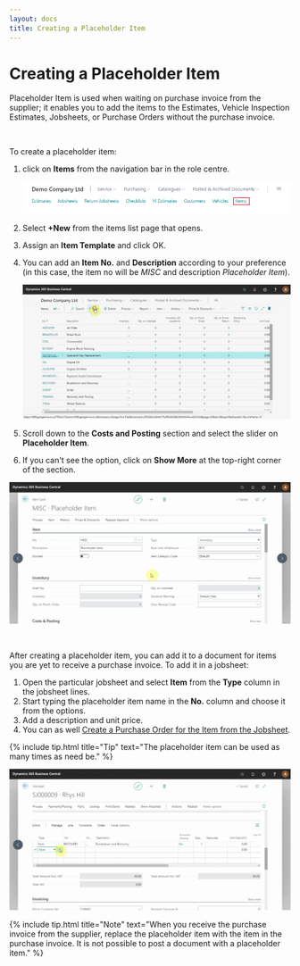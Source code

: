 ```yaml
---
layout: docs
title: Creating a Placeholder Item
---
```


# Creating a Placeholder Item

Placeholder Item is used when waiting on purchase invoice from the supplier; it enables you to add the items to the Estimates, Vehicle Inspection Estimates, Jobsheets, or Purchase Orders without the purchase invoice.

<br>

To create a placeholder item:
1. click on **Items** from the navigation bar in the role centre.

    ![](media/garagehive-placeholder-item1.png)

2. Select **+New** from the items list page that opens.
3. Assign an **Item Template** and click OK. 
4. You can add an **Item No.** and **Description** according to your preference (in this case, the item no will be *MISC* and description *Placeholder Item*). 

    ![](media/garagehive-placeholder-item1.gif)

5. Scroll down to the **Costs and Posting** section and select the slider on **Placeholder Item**.
6. If you can't see the option, click on **Show More** at the top-right corner of the section.

![](media/garagehive-placeholder-item2.gif)

<br>

After creating a placeholder item, you can add it to a document for items you are yet to receive a purchase invoice. To add it in a jobsheet:
1. Open the particular jobsheet and select **Item** from the **Type** column in the jobsheet lines. 
2. Start typing the placeholder item name in the **No.** column and choose it from the options. 
3. Add a description and unit price. 
4. You can as well [Create a Purchase Order for the Item from the Jobsheet](garagehive-create-a-purchase-order.html).

{% include tip.html title="Tip" text="The placeholder item can be used as many times as need be." %}

![](media/garagehive-placeholder-item3.gif)

{% include tip.html title="Note" text="When you receive the purchase invoice from the supplier, replace the placeholder item with the item in the purchase invoice. It is not possible to post a document with a placeholder item." %}